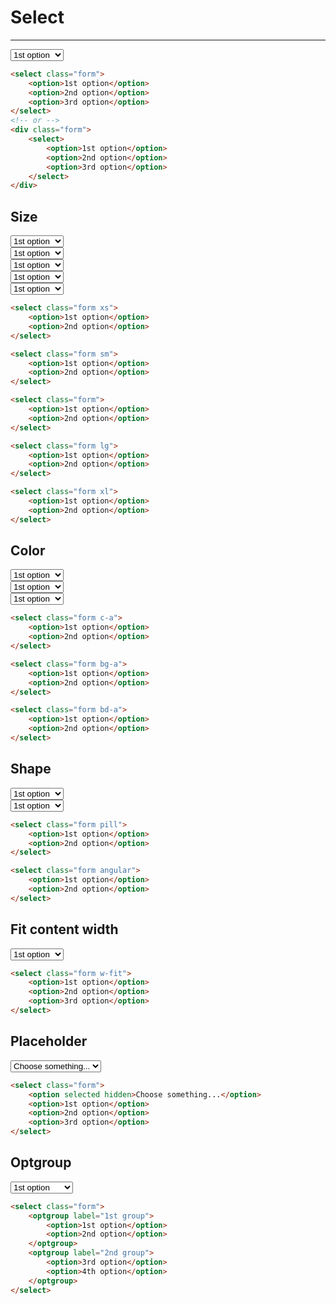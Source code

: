 # Select

---

<select class="form">
    <option>1st option</option>
    <option>2nd option</option>
    <option>3rd option</option>
</select>

```html
<select class="form">
    <option>1st option</option>
    <option>2nd option</option>
    <option>3rd option</option>
</select>
<!-- or -->
<div class="form">
    <select>
        <option>1st option</option>
        <option>2nd option</option>
        <option>3rd option</option>
    </select>
</div>
```

## Size

<select class="form xs">
    <option>1st option</option>
    <option>2nd option</option>
</select>

<div class="h-6"></div>

<select class="form sm">
    <option>1st option</option>
    <option>2nd option</option>
</select>

<div class="h-6"></div>

<select class="form">
    <option>1st option</option>
    <option>2nd option</option>
</select>

<div class="h-6"></div>

<select class="form lg">
    <option>1st option</option>
    <option>2nd option</option>
</select>

<div class="h-6"></div>

<select class="form xl">
    <option>1st option</option>
    <option>2nd option</option>
</select>

```html
<select class="form xs">
    <option>1st option</option>
    <option>2nd option</option>
</select>

<select class="form sm">
    <option>1st option</option>
    <option>2nd option</option>
</select>

<select class="form">
    <option>1st option</option>
    <option>2nd option</option>
</select>

<select class="form lg">
    <option>1st option</option>
    <option>2nd option</option>
</select>

<select class="form xl">
    <option>1st option</option>
    <option>2nd option</option>
</select>
```

## Color

<select class="form c-a">
    <option>1st option</option>
    <option>2nd option</option>
</select>

<div class="h-6"></div>

<select class="form bg-a">
    <option>1st option</option>
    <option>2nd option</option>
</select>

<div class="h-6"></div>

<select class="form bd-a">
    <option>1st option</option>
    <option>2nd option</option>
</select>

```html
<select class="form c-a">
    <option>1st option</option>
    <option>2nd option</option>
</select>

<select class="form bg-a">
    <option>1st option</option>
    <option>2nd option</option>
</select>

<select class="form bd-a">
    <option>1st option</option>
    <option>2nd option</option>
</select>
```

## Shape

<select class="form pill">
    <option>1st option</option>
    <option>2nd option</option>
</select>

<div class="h-6"></div>

<select class="form angular">
    <option>1st option</option>
    <option>2nd option</option>
</select>

```html
<select class="form pill">
    <option>1st option</option>
    <option>2nd option</option>
</select>

<select class="form angular">
    <option>1st option</option>
    <option>2nd option</option>
</select>
```

## Fit content width

<select class="form w-fit">
    <option>1st option</option>
    <option>2nd option</option>
    <option>3rd option</option>
</select>

```html
<select class="form w-fit">
    <option>1st option</option>
    <option>2nd option</option>
    <option>3rd option</option>
</select>
```

## Placeholder

<select class="form">
    <option selected hidden>Choose something...</option>
    <option>1st option</option>
    <option>2nd option</option>
    <option>3rd option</option>
</select>

```html
<select class="form">
    <option selected hidden>Choose something...</option>
    <option>1st option</option>
    <option>2nd option</option>
    <option>3rd option</option>
</select>
```

## Optgroup

<select class="form">
    <optgroup label="1st group">
        <option>1st option</option>
        <option>2nd option</option>
    </optgroup>
    <optgroup label="2nd group">
        <option>3rd option</option>
        <option>4th option</option>
    </optgroup>
</select>

```html
<select class="form">
    <optgroup label="1st group">
        <option>1st option</option>
        <option>2nd option</option>
    </optgroup>
    <optgroup label="2nd group">
        <option>3rd option</option>
        <option>4th option</option>
    </optgroup>
</select>
```
